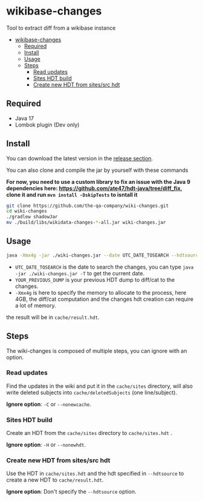 # wikibase-changes

Tool to extract diff from a wikibase instance

- [wikibase-changes](#wikibase-changes)
  - [Required](#required)
  - [Install](#install)
  - [Usage](#usage)
  - [Steps](#steps)
    - [Read updates](#read-updates)
    - [Sites HDT build](#sites-hdt-build)
    - [Create new HDT from sites/src hdt](#create-new-hdt-from-sitessrc-hdt)

## Required

- Java 17
- Lombok plugin (Dev only)

## Install

You can download the latest version in the [release section](https://github.com/the-qa-company/wiki-changes/releases).


You can also clone and compile the jar by yourself with these commands

**For now, you need to use a custom library to fix an issue with the Java 9 dependencies here: https://github.com/ate47/hdt-java/tree/diff_fix, clone it and run `mvn install -DskipTests` to isntall it**

```bash
git clone https://github.com/the-qa-company/wiki-changes.git
cd wiki-changes
./gradlew shadowJar
mv ./build/libs/wikidata-changes-*-all.jar wiki-changes.jar
```

## Usage

```bash
java -Xmx4g -jar ./wiki-changes.jar --date UTC_DATE_TOSEARCH --hdtsource YOUR_PREVIOUS_DUMP
```

- `UTC_DATE_TOSEARCH` is the date to search the changes, you can type `java -jar ./wiki-changes.jar -T` to get the current date.
- `YOUR_PREVIOUS_DUMP` is your previous HDT dump to diff/cat to the changes.
- `-Xmx4g` is here to specify the memory to allocate to the process, here 4GB, the diff/cat computation and the changes hdt creation can require a lot of memory.

the result will be in `cache/result.hdt`.


## Steps

The wiki-changes is composed of multiple steps, you can ignore with an option.

### Read updates

Find the updates in the wiki and put it in the `cache/sites` directory, will also write deleted subjects into `cache/deletedSubjects` (one line/subject).

**Ignore option**: `-C` or `--nonewcache`.

### Sites HDT build

Create an HDT from the `cache/sites` directory to `cache/sites.hdt` .

**Ignore option**: `-H` or `--nonewhdt`.

### Create new HDT from sites/src hdt

Use the HDT in `cache/sites.hdt` and the hdt specified in `--hdtsource` to create a new HDT to `cache/result.hdt`.

**Ignore option**: Don't specify the `--hdtsource` option.
